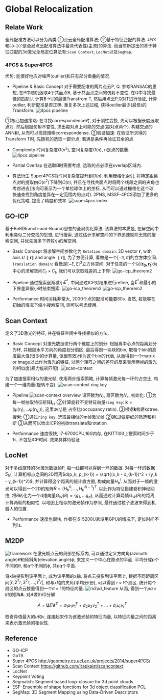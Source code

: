 # Global Relocalization
## Relate Work
全局配准方法可以分为两类:①点云全局配准算法; ②基于特征匹配的算法. `4PCS`和`GO-ICP`是全局点云配准算法中最具代表性(主流)的算法. 而当前新提出的基于特征匹配的3d激光全局定位算法有:`Scan Context`, `LocNet`以及`SegMap`.
### 4PCS & Super4PCS
优势: 能很好地应对噪声(outlier)和只有部分重叠的情况.
* Pipeline & Basic Concept
对于需要配准的两片点云P, Q. 参考RANSAC的思想, 在P中随机选取4个共面点B, 基于共面点之间的仿射不变性, 在Q中寻找最佳的匹配U, 计算B$\to$U的最佳Transfrom T, 然后用点云P,Q对T进行验证, 计算outlier, 判断配准是否正确. 重复多次上述过程, 获得outlier最少(最佳)的Transform.
![4pcs pipeline](../rc/4pcs_pipeline.PNG)

①核心加速策略: 在寻找correspondence时, 对于刚性变换, 先可以根据长度选取点对. 然后根据仿射不变性, 求出每对点上可能的交点(每对点两个). 构建交点的ANN树, 从而可以高效搜索correspondense.
②验证加速: 在验证所求得的Transform T时, 先随机的选取一部分点, 若满足条件再验证其余的点.

* Complexity
时间复杂度$O(n^2)$, 空间复杂度$O(n)$, n是点的数量.
![4pcs pipeline](../rc/super4pcs_time_cost.PNG)

* Partial Overlap
在选取B时需要考虑, 选取的点必须在overlap区域内.

* 算法衍生
Super4PCS将时间复杂度提升到$O(n)$. 利用栅格化索引, 将特定距离点对的提取由$O(n^2)$下降到$O(n)$, 并且在寻找共面点时将两个线段之间的夹角也考虑进去(法向可表示为一个单位球体上的坐标, 从而可以通过栅格化这个球, 快速查找到角度差异在一定范围内的点对). 2PNS, MSSF-4PCS添加了更多的优化策略, 提高了精度和效率.
![super4pcs index](../rc/super4pcs.PNG)

## GO-ICP
基于BnB(Branch-and-Bound)思想的全局优化算法. 该算法的本质是, 在解空间中利用类似二分查找的思想, 进行搜索, 通过估计求解空间的下界迅速剔除无效的搜索空间, 并优先搜多下界较小的解空间.

* Basic Concept
将求解空间参数化为
`Rotation domain`: 3D vector $\mathbf{r}$, with axis $\mathbf{r}/\parallel \mathbf{r} \parallel$ and angle $\parallel \mathbf{r} \parallel$, 为了方便计算, 看做是一个$[-\pi, \pi]$的立方体空间.
`Translation domain`: 看做是$[-\xi, \xi ]^3$立方体空间.
对于任意的一个以$(\mathbf{r_0, r_1})$为中心的求解空间$C_r \times C_t$, 我们可以求取残差的上下界:
![go-icp_theorem2](../rc/go_icp_theorem2.PNG)

* Pipeline
通过搜索逐渐减小$E^*$, 中间通过ICP对结果进行refine, 当$E^*$和最小的下界差异很小时结束搜索.
![go-icp_theorem2](../rc/go-icp_pipeline_0.PNG)
![go-icp_theorem2](../rc/go-icp_pipeline_1.PNG)

* Performance
时间消耗非常大, 2000个点的配准可能要80s. 当然, 若能够在初始的情况下缩小搜索空间, 则可以考虑使用.

## Scan Context
定义了3D激光的特征, 并在特征空间中寻找相似的方法.

* Basic Concept
对激光数据进行两个维度上的划分: 根据离中心点的距离划分为环, 并根据水平方向的角度划分扇区, 最后得到一块块的bin, 取每个bin的高度最大值(很少的计算量, 但很有效)作为这个bin的代表, 从而得到一个matrix or image以此作为激光的特征, 以两个矩阵之间的差异的反来表示两帧的激光的相似度(暴力旋转匹配).
![scan-context](../rc/scan_context.PNG)

为了加速搜索相似的激光帧, 使用两步搜索策略, 计算每帧激光每一环的占空比, 构建一个一维向量(旋转不变).
![scan-context ring key](../rc/scan_context_ring_key.PNG)
* Pipeline
![scan-context overview](../rc/scan_context_overview.PNG)
设环数为$N_r$, 扇区数为$N_s$.
初始化:
①为每一帧抽取特征矩阵$\mathbf{I}_{rs}$
②计算旋转不变特征向量`ring key`: $\mathbf{k} = (\psi(r_1), ... \psi(r_{N_r}))$, 这里$\psi(r_i)$是 占空比(occupancy ratio).
③根据$\mathbf{k}$构建kdtree.
搜索:
①通过`ring key`, 选取最相似的m帧激光帧
②通过$\mathbf{I}$做更细的筛选和判断
③从而可以给出ICP的初始translate和rotation

* Performance
速度很快, I7-6700CPU,16G内存, 在KITTI00上搜索时间少于1s, 不包括ICP时间.
效果具体待验证

## LocNet
对于多线旋转的3d激光数据帧P, 每一线都可以得到一环的数据. 对每一环的数据$S_N^i$, 计算相邻点之间的2D距离$d(p_k, p_{k-1}) = \sqrt{(x_k - x_{k-1})^2 + (y_k - y_{k-1})^2}$, 并计算得这个距离的统计直方图, 构成向量$H_b^i$. 从而对于一帧的激光可以得到一个2D的矩阵$R = (H_b^0, ..., H_b^{N-1})^T$. 以此作为特征搭建卷积神经网络, 将$R$转化为一个d维向量$G_W(R)=\{g_1, ... g_d\}$, 从而通过计算两帧$G_W(R)$的距离, 计算两帧的相似性. 以地图上相似的激光帧作为参照, 最终通过粒子滤波来得到机器人的位置.

* Performance
速度也很快, 作者在i5-5200U且没用GPU的情况下, 定位时间不到1s.

## M2DP
![framework](../rc/m2pd_framework.PNG)
在激光帧点云的局部坐标系内, 可以通过定义方向角(azimuth angle)$\theta$和倾斜角(elevation angle)$\phi$, 来定义一个中心在原点的平面. 平均分成$p$个不同的$\theta$, 和$q$个不同的$\phi$, 共$pq$个平面.

将x轴投影到该平面上, 成为该平面的x轴. 将点云投影到该平面上, 根据不同距离区间$[r, 2^2 r, 3^2 r, ..., l^2 r]$, 和与x轴的夹角(平均分t份), 可以得到 $r \times l$个扇区. 统计每个扇区的点云数量得到一个$lt \times 1$的特征向量.
![m2pd_feature](../rc/m2pd_vector.PNG)
从而, 得到一个$pq \times lt$的矩阵$\mathbf{A}$. 对$A$做SVD分解

$$
A = \mathbf{U} \Sigma \mathbf{V}^T = \sigma_{1} u_{1} v_{1}^{\mathrm{T}}+\sigma_{2} u_{2} v_{2}^{\mathrm{T}}+\ldots+\sigma_{r} u_{r} v_{r}^{\mathrm{T}}
$$

取奇异值最大的$u$和$v$, 连接起来作为该激光帧的特征向量, 以特征向量之间的距离来表示激光帧的相似性. 

## Reference
* GO-ICP
* GoTS
* Super 4PCS
    http://geometry.cs.ucl.ac.uk/projects/2014/super4PCS/
* Scan Context
    https://github.com/irapkaist/scancontext
* LocNet
* Keypoint Voting
* Segmatch: Segment based loop-closure for 3d point clouds
* ESF: Ensemble of shape functions for 3d object classification
    PCL
* SegMap: 3D Segment Mapping using Data-Driven Descriptors
